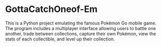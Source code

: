 # GottaCatchOneof-Em
This is a Python project emulating the famous Pokémon Go mobile game. The program includes a multiplayer interface allowing users to battle one another, trade between collections, capture their own Pokémon, view the stats of each collectible,  and level up their collection.
